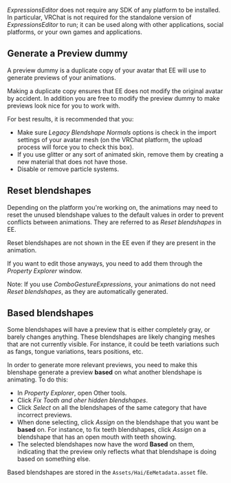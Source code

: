 *ExpressionsEditor* does not require any SDK of any platform to be installed. In particular, VRChat is not required for the standalone version of *ExpressionsEditor* to run; it can be used along with other applications, social platforms, or your own games and applications.

## Generate a Preview dummy

A preview dummy is a duplicate copy of your avatar that EE will use to generate previews of your animations.

Making a duplicate copy ensures that EE does not modify the original avatar by accident. In addition you are free to modify the preview dummy to make previews look nice for you to work with.

For best results, it is recommended that you:

- Make sure *Legacy Blendshape Normals* options is check in the import settings of your avatar mesh (on the VRChat platform, the upload process will force you to check this box).
- If you use glitter or any sort of animated skin, remove them by creating a new material that does not have those.
- Disable or remove particle systems.

## Reset blendshapes

Depending on the platform you're working on, the animations may need to reset the unused blendshape values to the default values in order to prevent conflicts between animations. They are referred to as *Reset blendshapes* in EE.

Reset blendshapes are not shown in the EE even if they are present in the animation.

If you want to edit those anyways, you need to add them through the *Property Explorer* window.

Note: If you use *ComboGestureExpressions*, your animations do not need *Reset blendshapes*, as they are automatically generated.

## Based blendshapes

Some blendshapes will have a preview that is either completely gray, or barely changes anything. These blendshapes are likely changing meshes that are not currently visible. For instance, it could be teeth variations such as fangs, tongue variations, tears positions, etc.

In order to generate more relevant previews, you need to make this blenshape generate a preview **based** on what another blendshape is animating. To do this:

- In *Property Explorer*, open Other tools.
- Click *Fix Tooth and oher hidden blendshapes*.
- Click *Select* on all the blendshapes of the same category that have incorrect previews.
- When done selecting, click *Assign* on the blendshape that you want be **based** on. For instance, to fix teeth blendshapes, click *Assign* on a blendshape that has an open mouth with teeth showing.
- The selected blendshapes now have the word **Based** on them, indicating that the preview only reflects what that blendshape is doing based on something else.

Based blendshapes are stored in the `Assets/Hai/EeMetadata.asset` file.
